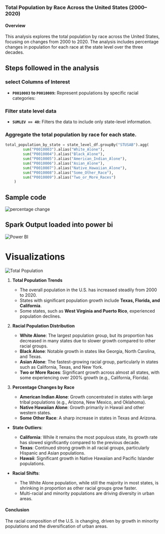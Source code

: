 ### Total Population by Race Across the United States (2000–2020)

#### **Overview**
This analysis explores the total population by race across the United States, focusing on changes from 2000 to 2020. The analysis includes percentage changes in population for each race at the state level over the three decades.
## Steps followed in the analysis
### select Columns of Interest
 - **`P0010003` to `P0010009`:** Represent populations by specific racial categories:
### Filter state level data
 - **`SUMLEV == 40`:** Filters the data to include only state-level information.
### Aggregate the total population by race for each state.
```python
total_population_by_state = state_level_df.groupBy("STUSAB").agg(
        sum("P0010003").alias("White_Alone"),
        sum("P0010004").alias("Black_Alone"),
        sum("P0010005").alias("American_Indian_Alone"),
        sum("P0010006").alias("Asian_Alone"),
        sum("P0010007").alias("Native_Hawaiian_Alone"),
        sum("P0010008").alias("Some_Other_Race"),
        sum("P0010009").alias("Two_or_More_Races")
    )
```
## Sample code
![percentage change](/P3/dejen_questions_analysis/images/Q1Races.png)

## Spark Output loaded into power bi
![Power BI](/P3/dejen_questions_analysis/images/Q1PB2.png)

# Visualizations
![Total Population](/P3/dejen_questions_analysis/images/Q1PB-V.png)


1. **Total Population Trends**
   - The overall population in the U.S. has increased steadily from 2000 to 2020.
   - States with significant population growth include **Texas, Florida, and California**.
   - Some states, such as **West Virginia and Puerto Rico**, experienced population declines.

2. **Racial Population Distribution**
   - **White Alone**: The largest population group, but its proportion has decreased in many states due to slower growth compared to other racial groups.
   - **Black Alone**: Notable growth in states like Georgia, North Carolina, and Texas.
   - **Asian Alone**: The fastest-growing racial group, particularly in states such as California, Texas, and New York.
   - **Two or More Races**: Significant growth across almost all states, with some experiencing over 200% growth (e.g., California, Florida).

3. **Percentage Changes by Race**
   - **American Indian Alone**: Growth concentrated in states with large tribal populations (e.g., Arizona, New Mexico, and Oklahoma).
   - **Native Hawaiian Alone**: Growth primarily in Hawaii and other western states.
   - **Some Other Race**: A sharp increase in states in Texas and Arizona.

- **State Outliers**:
  - **California**: While it remains the most populous state, its growth rate has slowed significantly compared to the previous decade.
  - **Texas**: Continued strong growth in all racial groups, particularly Hispanic and Asian populations.
  - **Hawaii**: Significant growth in Native Hawaiian and Pacific Islander populations.

- **Racial Shifts**:
  - The White Alone population, while still the majority in most states, is shrinking in proportion as other racial groups grow faster.
  - Multi-racial and minority populations are driving diversity in urban areas.


#### **Conclusion**
The racial composition of the U.S. is changing, driven by growth in minority populations and the diversification of urban areas.